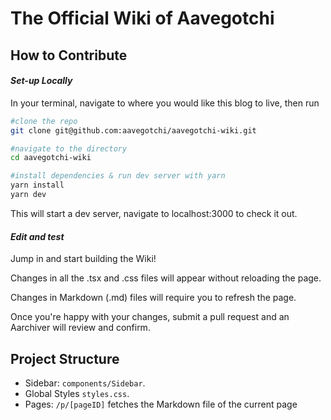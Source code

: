 # The Official Wiki of Aavegotchi

##  How to Contribute

#### *Set-up Locally*
In your terminal, navigate to where you would like this blog to live, then run 
```bash
#clone the repo
git clone git@github.com:aavegotchi/aavegotchi-wiki.git

#navigate to the directory
cd aavegotchi-wiki

#install dependencies & run dev server with yarn 
yarn install
yarn dev

```

This will start a dev server, navigate to localhost:3000 to check it out.

#### *Edit and test*

Jump in and start building the Wiki! 

Changes in all the .tsx and .css files will appear without reloading the page.

Changes in Markdown (.md) files will require you to refresh the page. 

Once you're happy with your changes, submit a pull request and an Aarchiver will review and confirm. 

## Project Structure 

- Sidebar: `components/Sidebar`. 
- Global Styles `styles.css`. 
- Pages: `/p/[pageID]` fetches the Markdown file of the current page
